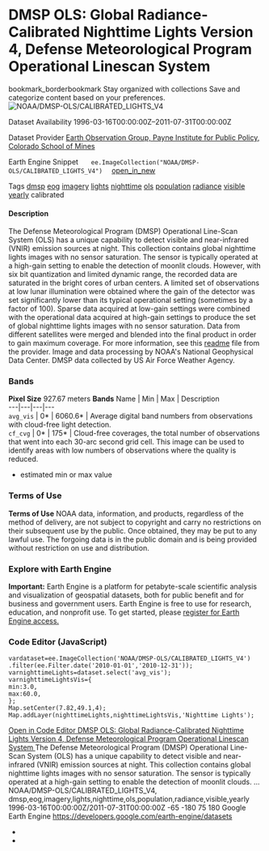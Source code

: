  
#  DMSP OLS: Global Radiance-Calibrated Nighttime Lights Version 4, Defense Meteorological Program Operational Linescan System 
bookmark_borderbookmark Stay organized with collections  Save and categorize content based on your preferences. 
![NOAA/DMSP-OLS/CALIBRATED_LIGHTS_V4](https://developers.google.com/earth-engine/datasets/images/NOAA/NOAA_DMSP-OLS_CALIBRATED_LIGHTS_V4_sample.png) 

Dataset Availability
    1996-03-16T00:00:00Z–2011-07-31T00:00:00Z 

Dataset Provider
     [ Earth Observation Group, Payne Institute for Public Policy, Colorado School of Mines ](https://eogdata.mines.edu/dmsp/download_radcal.html) 

Earth Engine Snippet
     `    ee.ImageCollection("NOAA/DMSP-OLS/CALIBRATED_LIGHTS_V4")   ` [ open_in_new ](https://code.earthengine.google.com/?scriptPath=Examples:Datasets/NOAA/NOAA_DMSP-OLS_CALIBRATED_LIGHTS_V4) 

Tags
     [dmsp](https://developers.google.com/earth-engine/datasets/tags/dmsp) [eog](https://developers.google.com/earth-engine/datasets/tags/eog) [imagery](https://developers.google.com/earth-engine/datasets/tags/imagery) [lights](https://developers.google.com/earth-engine/datasets/tags/lights) [nighttime](https://developers.google.com/earth-engine/datasets/tags/nighttime) [ols](https://developers.google.com/earth-engine/datasets/tags/ols) [population](https://developers.google.com/earth-engine/datasets/tags/population) [radiance](https://developers.google.com/earth-engine/datasets/tags/radiance) [visible](https://developers.google.com/earth-engine/datasets/tags/visible) [yearly](https://developers.google.com/earth-engine/datasets/tags/yearly)
calibrated
#### Description
The Defense Meteorological Program (DMSP) Operational Line-Scan System (OLS) has a unique capability to detect visible and near-infrared (VNIR) emission sources at night.
This collection contains global nighttime lights images with no sensor saturation. The sensor is typically operated at a high-gain setting to enable the detection of moonlit clouds. However, with six bit quantization and limited dynamic range, the recorded data are saturated in the bright cores of urban centers. A limited set of observations at low lunar illumination were obtained where the gain of the detector was set significantly lower than its typical operational setting (sometimes by a factor of 100). Sparse data acquired at low-gain settings were combined with the operational data acquired at high-gain settings to produce the set of global nighttime lights images with no sensor saturation. Data from different satellites were merged and blended into the final product in order to gain maximum coverage. For more information, see this [readme](https://eogdata.mines.edu/dmsp/radcal_readme.txt) file from the provider.
Image and data processing by NOAA's National Geophysical Data Center. DMSP data collected by US Air Force Weather Agency.
### Bands
**Pixel Size** 927.67 meters 
**Bands**
Name | Min | Max | Description  
---|---|---|---  
`avg_vis` |  0*  |  6060.6*  | Average digital band numbers from observations with cloud-free light detection.  
`cf_cvg` |  0*  |  175*  | Cloud-free coverages, the total number of observations that went into each 30-arc second grid cell. This image can be used to identify areas with low numbers of observations where the quality is reduced.  
* estimated min or max value 
### Terms of Use
**Terms of Use**
NOAA data, information, and products, regardless of the method of delivery, are not subject to copyright and carry no restrictions on their subsequent use by the public. Once obtained, they may be put to any lawful use. The forgoing data is in the public domain and is being provided without restriction on use and distribution.
### Explore with Earth Engine
**Important:** Earth Engine is a platform for petabyte-scale scientific analysis and visualization of geospatial datasets, both for public benefit and for business and government users. Earth Engine is free to use for research, education, and nonprofit use. To get started, please [register for Earth Engine access.](https://console.cloud.google.com/earth-engine)
### Code Editor (JavaScript)
```
vardataset=ee.ImageCollection('NOAA/DMSP-OLS/CALIBRATED_LIGHTS_V4')
.filter(ee.Filter.date('2010-01-01','2010-12-31'));
varnighttimeLights=dataset.select('avg_vis');
varnighttimeLightsVis={
min:3.0,
max:60.0,
};
Map.setCenter(7.82,49.1,4);
Map.addLayer(nighttimeLights,nighttimeLightsVis,'Nighttime Lights');
```
[ Open in Code Editor ](https://code.earthengine.google.com/?scriptPath=Examples:Datasets/NOAA/NOAA_DMSP-OLS_CALIBRATED_LIGHTS_V4)
[ DMSP OLS: Global Radiance-Calibrated Nighttime Lights Version 4, Defense Meteorological Program Operational Linescan System ](https://developers.google.com/earth-engine/datasets/catalog/NOAA_DMSP-OLS_CALIBRATED_LIGHTS_V4)
The Defense Meteorological Program (DMSP) Operational Line-Scan System (OLS) has a unique capability to detect visible and near-infrared (VNIR) emission sources at night. This collection contains global nighttime lights images with no sensor saturation. The sensor is typically operated at a high-gain setting to enable the detection of moonlit clouds. …
NOAA/DMSP-OLS/CALIBRATED_LIGHTS_V4, dmsp,eog,imagery,lights,nighttime,ols,population,radiance,visible,yearly 
1996-03-16T00:00:00Z/2011-07-31T00:00:00Z
-65 -180 75 180 
Google Earth Engine
https://developers.google.com/earth-engine/datasets
  * [ ](https://doi.org/https://eogdata.mines.edu/dmsp/download_radcal.html)
  * [ ](https://doi.org/https://developers.google.com/earth-engine/datasets/catalog/NOAA_DMSP-OLS_CALIBRATED_LIGHTS_V4)


